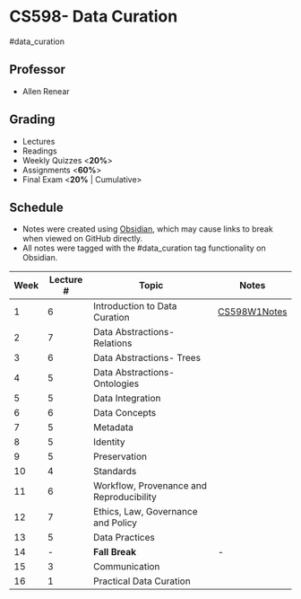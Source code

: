 # CS598- Data Curation

#data_curation 

## Professor

- Allen Renear

## Grading

- Lectures
- Readings
- Weekly Quizzes <**20%**>
- Assignments <**60%**>
- Final Exam <**20%** | Cumulative>

## Schedule

- Notes were created using [Obsidian](https://obsidian.md/), which may cause links to break when viewed on GitHub directly.
- All notes were tagged with the #data_curation tag functionality on Obsidian.

| Week | Lecture # | Topic                                    | Notes                              |
| ---- | --------- | ---------------------------------------- | ---------------------------------- |
| 1    | 6         | Introduction to Data Curation            | [CS598W1Notes](W1/CS598W1Notes.md) |
| 2    | 7         | Data Abstractions- Relations             |                                    |
| 3    | 6         | Data Abstractions- Trees                 |                                    |
| 4    | 5         | Data Abstractions- Ontologies            |                                    |
| 5    | 5         | Data Integration                         |                                    |
| 6    | 6         | Data Concepts                            |                                    |
| 7    | 5         | Metadata                                 |                                    |
| 8    | 5         | Identity                                 |                                    |
| 9    | 5         | Preservation                             |                                    |
| 10   | 4         | Standards                                |                                    |
| 11   | 6         | Workflow, Provenance and Reproducibility |                                    |
| 12   | 7         | Ethics, Law, Governance and Policy       |                                    |
| 13   | 5         | Data Practices                           |                                    |
| 14   | \-        | **Fall Break**                           | \-                                 |
| 15   | 3         | Communication                            |                                    |
| 16   | 1         | Practical Data Curation                  |                                    |